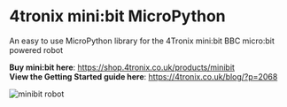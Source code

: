# 4tronix mini:bit MicroPython
An easy to use MicroPython library for the 4Tronix mini:bit BBC micro:bit powered robot

**Buy mini:bit here**: https://shop.4tronix.co.uk/products/minibit
<br>
**View the Getting Started guide here**: https://4tronix.co.uk/blog/?p=2068

![minibit robot](https://4tronix.co.uk/blog/wp-content/uploads/2019/07/IMG_3085a-300x294.jpg)

